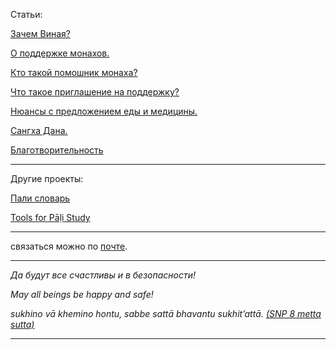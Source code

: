 


Статьи:

[Зачем Виная?](https://devamitta.github.io/notes/BMC.html)

[О поддержке монахов.](https://devamitta.github.io/notes/dana.html)

[Кто такой помошник монаха?](https://devamitta.github.io/notes/kappiya.html)

[Что такое приглашение на поддержку?](https://devamitta.github.io/notes/pavarana.html)

[Нюансы с предложением еды и медицины.](https://devamitta.github.io/notes/food.html)

[Сангха Дана.](https://devamitta.github.io/notes/sangha-dana.html)

[Благотворительность](https://devamitta.github.io/notes/caga.html)

--------------

Другие проекты:


[Пали словарь](https://devamitta.github.io/pali/)

[Tools for Pāḷi Study](https://sasanarakkha.github.io/study-tools/)

--------------

связаться можно по [почте](mailto:devamitta@sasanarakkha.org).

--------------

*Да будут все счастливы и в безопасности!*

*May all beings be happy and safe!*

*sukhino vā khemino hontu, sabbe sattā bhavantu sukhit’attā. [(SNP 8 metta sutta)](https://suttacentral.net/snp1.8/ru/gerasimov?reference=none&highlight=false)*

--------------
